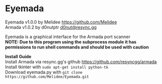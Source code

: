 # Eyemada  
Eyemada v1.0.0 by Melidee <https://github.com/Melidee>  
Armada v1.0.2 by d0nutptr <d0nut@resync.gg>  

Eyemada is a graphical interface for the Armada port scanner  
**NOTE: Due to this program using the subprocess module it has permissions to run shell commands and should be used with caution**

**Install Guide**  
    Install Armada via resync.gg's github <https://github.com/resyncgg/armada>  
    Install tkinter with `sudo apt-get install python-tk`  
    Download eyemada.py with `git clone https://github.com/Melidee/Eyemada.git`  
